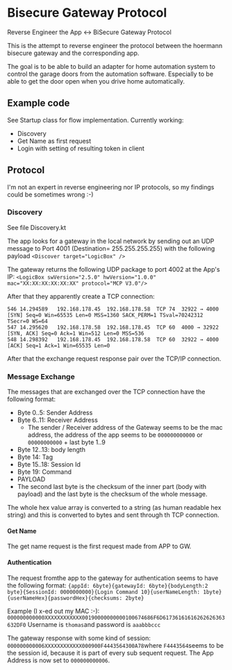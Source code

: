 # Bisecure Gateway Protocol
Reverse Engineer the App &lt;-> BiSecure Gateway Protocol

This is the attempt to reverse engineer the protocol between the hoermann bisecure gateway and the corresponding app.

The goal is to be able to build an adapter for home automation system to control the garage doors from the automation software. Especially to be able to get the door open when you drive home automatically.

## Example code
See Startup class for flow implementation. 
Currently working:
- Discovery
- Get Name as first request
- Login with setting of resulting token in client

## Protocol
I'm not an expert in reverse engineering nor IP protocols, so my findings could be sometimes wrong :-)

### Discovery
See file Discovery.kt

The app looks for a gateway in the local network by sending out an UDP message to Port 4001 (Destination= 255.255.255.255) with the following payload `<Discover target="LogicBox" />`

The gateway returns the following UDP package to port 4002 at the App's IP:
`<LogicBox swVersion="2.5.0" hwVersion="1.0.0" mac="XX:XX:XX:XX:XX:XX" protocol="MCP V3.0"/>`

After that they apparently create a TCP connection:
```
546	14.294589	192.168.178.45	192.168.178.58	TCP	74	32922 → 4000 [SYN] Seq=0 Win=65535 Len=0 MSS=1360 SACK_PERM=1 TSval=70242312 TSecr=0 WS=64
547	14.295620	192.168.178.58	192.168.178.45	TCP	60	4000 → 32922 [SYN, ACK] Seq=0 Ack=1 Win=512 Len=0 MSS=536
548	14.298392	192.168.178.45	192.168.178.58	TCP	60	32922 → 4000 [ACK] Seq=1 Ack=1 Win=65535 Len=0
```
After that the exchange request response pair over the TCP/IP connection. 

### Message Exchange
The messages that are exchanged over the TCP connection have the following format:
* Byte 0..5: Sender Address 
* Byte 6..11: Receiver Address
    - The sender / Receiver address of the Gateway seems to be the mac address, the address of the app seems to be `000000000000` or `00000000000` + last byte 1..9
* Byte 12..13: body length
* Byte 14: Tag
* Byte 15..18: Session Id
* Byte 19: Command
* PAYLOAD
* The second last byte is the checksum of the inner part (body with payload) and the last byte is the checksum of the whole message. 

The whole hex value array is converted to a string (as human readable hex string) and this is converted to bytes and sent through th TCP connection.

#### Get Name
The get name request is the first request made from APP to GW.

#### Authentication
The request fromthe app to the gateway for authentication seems to have the following format:
`{appId: 6byte}{gatewayId: 6byte}{bodyLength:2 byte}{SessionId: 0000000000}{Login Command 10}{userNameLength: 1byte}{userNameHex}{passwordHex}{checksums: 2byte}`

Example (I x-ed out my MAC :-):
`000000000000XXXXXXXXXXXX00190000000000100674686F6D61736161616262626363632DF0`
Username is `thomas`and password is `aaabbbccc`

The gateway response with some kind of session:
`000000000006XXXXXXXXXXXX000900F4443564300A78`where `F4443564`seems to be the session id, because it is part of every sub sequent request. The App Address is now set to `000000000006`.
